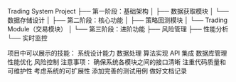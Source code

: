 Trading System Project
├── 第一阶段：基础架构
│   ├── 数据获取模块
│   └── 数据存储设计
│
├── 第二阶段：核心功能
│   ├── 策略回测模块
│   └── Trading Module（交易模块）
│
└── 第三阶段：进阶功能
    ├── 风险管理
    ├── 性能分析
    └── 实时监控

项目中可以展示的技能：
    系统设计能力
    数据处理
    算法实现
    API 集成
    数据库管理
    性能优化
    风险控制
    注意事项：
确保系统各模块之间的接口清晰
    注重代码质量和可维护性
    考虑系统的可扩展性
    添加完善的测试用例
    做好文档记录